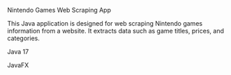 Nintendo Games Web Scraping App

This Java application is designed for web scraping Nintendo games information from a website. It extracts data such as game titles, prices, and categories.

Java 17

JavaFX
